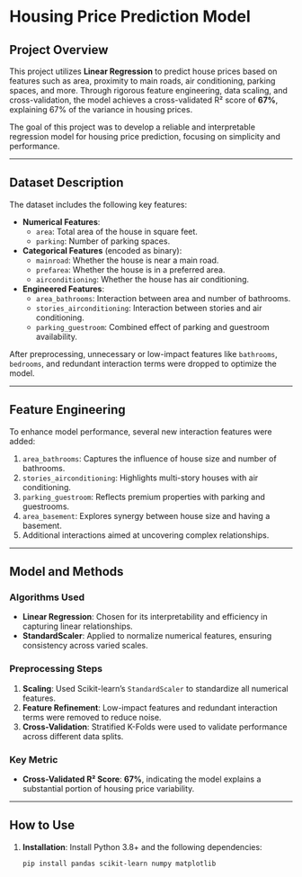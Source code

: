 # Housing Price Prediction Model

## Project Overview
This project utilizes **Linear Regression** to predict house prices based on features such as area, proximity to main roads, air conditioning, parking spaces, and more. Through rigorous feature engineering, data scaling, and cross-validation, the model achieves a cross-validated R² score of **67%**, explaining 67% of the variance in housing prices.

The goal of this project was to develop a reliable and interpretable regression model for housing price prediction, focusing on simplicity and performance.

---

## Dataset Description
The dataset includes the following key features:
- **Numerical Features**:
  - `area`: Total area of the house in square feet.
  - `parking`: Number of parking spaces.
- **Categorical Features** (encoded as binary):
  - `mainroad`: Whether the house is near a main road.
  - `prefarea`: Whether the house is in a preferred area.
  - `airconditioning`: Whether the house has air conditioning.
- **Engineered Features**:
  - `area_bathrooms`: Interaction between area and number of bathrooms.
  - `stories_airconditioning`: Interaction between stories and air conditioning.
  - `parking_guestroom`: Combined effect of parking and guestroom availability.

After preprocessing, unnecessary or low-impact features like `bathrooms`, `bedrooms`, and redundant interaction terms were dropped to optimize the model.

---

## Feature Engineering
To enhance model performance, several new interaction features were added:
1. `area_bathrooms`: Captures the influence of house size and number of bathrooms.
2. `stories_airconditioning`: Highlights multi-story houses with air conditioning.
3. `parking_guestroom`: Reflects premium properties with parking and guestrooms.
4. `area_basement`: Explores synergy between house size and having a basement.
5. Additional interactions aimed at uncovering complex relationships.

---

## Model and Methods
### Algorithms Used
- **Linear Regression**: Chosen for its interpretability and efficiency in capturing linear relationships.
- **StandardScaler**: Applied to normalize numerical features, ensuring consistency across varied scales.

### Preprocessing Steps
1. **Scaling**: Used Scikit-learn’s `StandardScaler` to standardize all numerical features.
2. **Feature Refinement**: Low-impact features and redundant interaction terms were removed to reduce noise.
3. **Cross-Validation**: Stratified K-Folds were used to validate performance across different data splits.

### Key Metric
- **Cross-Validated R² Score**: **67%**, indicating the model explains a substantial portion of housing price variability.

---

## How to Use
1. **Installation**:
   Install Python 3.8+ and the following dependencies:
   ```bash
   pip install pandas scikit-learn numpy matplotlib